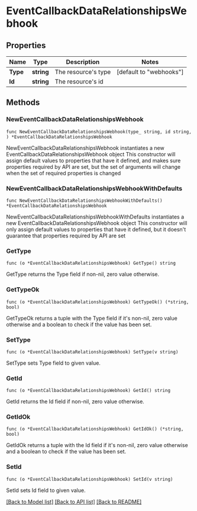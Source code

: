 # EventCallbackDataRelationshipsWebhook

## Properties

Name | Type | Description | Notes
------------ | ------------- | ------------- | -------------
**Type** | **string** | The resource&#39;s type | [default to "webhooks"]
**Id** | **string** | The resource&#39;s id | 

## Methods

### NewEventCallbackDataRelationshipsWebhook

`func NewEventCallbackDataRelationshipsWebhook(type_ string, id string, ) *EventCallbackDataRelationshipsWebhook`

NewEventCallbackDataRelationshipsWebhook instantiates a new EventCallbackDataRelationshipsWebhook object
This constructor will assign default values to properties that have it defined,
and makes sure properties required by API are set, but the set of arguments
will change when the set of required properties is changed

### NewEventCallbackDataRelationshipsWebhookWithDefaults

`func NewEventCallbackDataRelationshipsWebhookWithDefaults() *EventCallbackDataRelationshipsWebhook`

NewEventCallbackDataRelationshipsWebhookWithDefaults instantiates a new EventCallbackDataRelationshipsWebhook object
This constructor will only assign default values to properties that have it defined,
but it doesn't guarantee that properties required by API are set

### GetType

`func (o *EventCallbackDataRelationshipsWebhook) GetType() string`

GetType returns the Type field if non-nil, zero value otherwise.

### GetTypeOk

`func (o *EventCallbackDataRelationshipsWebhook) GetTypeOk() (*string, bool)`

GetTypeOk returns a tuple with the Type field if it's non-nil, zero value otherwise
and a boolean to check if the value has been set.

### SetType

`func (o *EventCallbackDataRelationshipsWebhook) SetType(v string)`

SetType sets Type field to given value.


### GetId

`func (o *EventCallbackDataRelationshipsWebhook) GetId() string`

GetId returns the Id field if non-nil, zero value otherwise.

### GetIdOk

`func (o *EventCallbackDataRelationshipsWebhook) GetIdOk() (*string, bool)`

GetIdOk returns a tuple with the Id field if it's non-nil, zero value otherwise
and a boolean to check if the value has been set.

### SetId

`func (o *EventCallbackDataRelationshipsWebhook) SetId(v string)`

SetId sets Id field to given value.



[[Back to Model list]](../README.md#documentation-for-models) [[Back to API list]](../README.md#documentation-for-api-endpoints) [[Back to README]](../README.md)


